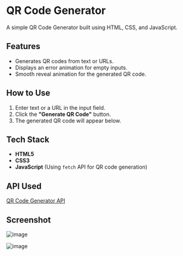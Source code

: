 # QR Code Generator

A simple QR Code Generator built using HTML, CSS, and JavaScript.

## Features
- Generates QR codes from text or URLs.
- Displays an error animation for empty inputs.
- Smooth reveal animation for the generated QR code.

## How to Use
1. Enter text or a URL in the input field.
2. Click the **"Generate QR Code"** button.
3. The generated QR code will appear below.

## Tech Stack
- **HTML5**
- **CSS3**
- **JavaScript** (Using `fetch` API for QR code generation)

## API Used
[QR Code Generator API](https://goqr.me/api/)

## Screenshot
![image](https://github.com/user-attachments/assets/e564e460-ed37-4f64-abdb-625749fcddce)

![image](https://github.com/user-attachments/assets/84c8cefd-7d04-495c-b476-6a66813ef8f4)
